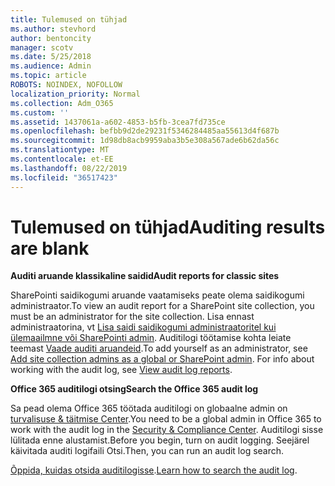 ```yaml
---
title: Tulemused on tühjad
ms.author: stevhord
author: bentoncity
manager: scotv
ms.date: 5/25/2018
ms.audience: Admin
ms.topic: article
ROBOTS: NOINDEX, NOFOLLOW
localization_priority: Normal
ms.collection: Adm_O365
ms.custom: ''
ms.assetid: 1437061a-a602-4853-b5fb-3cea7fd735ce
ms.openlocfilehash: befbb9d2de29231f5346284485aa55613d4f687b
ms.sourcegitcommit: 1d98db8acb9959aba3b5e308a567ade6b62da56c
ms.translationtype: MT
ms.contentlocale: et-EE
ms.lasthandoff: 08/22/2019
ms.locfileid: "36517423"
---
```

# <a name="auditing-results-are-blank"></a><span data-ttu-id="2a84a-102">Tulemused on tühjad</span><span class="sxs-lookup"><span data-stu-id="2a84a-102">Auditing results are blank</span></span>

 <span data-ttu-id="2a84a-103">**Auditi aruande klassikaline saidid**</span><span class="sxs-lookup"><span data-stu-id="2a84a-103">**Audit reports for classic sites**</span></span>
  
<span data-ttu-id="2a84a-104">SharePointi saidikogumi aruande vaatamiseks peate olema saidikogumi administraator.</span><span class="sxs-lookup"><span data-stu-id="2a84a-104">To view an audit report for a SharePoint site collection, you must be an administrator for the site collection.</span></span> <span data-ttu-id="2a84a-105">Lisa ennast administraatorina, vt [Lisa saidi saidikogumi administraatoritel kui ülemaailmne või SharePointi admin](https://go.microsoft.com/fwlink/?linkid=869390). Auditilogi töötamise kohta leiate teemast [Vaade auditi aruandeid](https://go.microsoft.com/fwlink/?linkid=395237).</span><span class="sxs-lookup"><span data-stu-id="2a84a-105">To add yourself as an administrator, see [Add site collection admins as a global or SharePoint admin](https://go.microsoft.com/fwlink/?linkid=869390). For info about working with the audit log, see [View audit log reports](https://go.microsoft.com/fwlink/?linkid=395237).</span></span> 
  
 <span data-ttu-id="2a84a-106">**Office 365 auditilogi otsing**</span><span class="sxs-lookup"><span data-stu-id="2a84a-106">**Search the Office 365 audit log**</span></span>
  
<span data-ttu-id="2a84a-107">Sa pead olema Office 365 töötada auditilogi on globaalne admin on [turvalisuse &amp; täitmise Center](https://protection.office.com).</span><span class="sxs-lookup"><span data-stu-id="2a84a-107">You need to be a global admin in Office 365 to work with the audit log in the [Security &amp; Compliance Center](https://protection.office.com).</span></span> <span data-ttu-id="2a84a-108">Auditilogi sisse lülitada enne alustamist.</span><span class="sxs-lookup"><span data-stu-id="2a84a-108">Before you begin, turn on audit logging.</span></span> <span data-ttu-id="2a84a-109">Seejärel käivitada auditi logifaili Otsi.</span><span class="sxs-lookup"><span data-stu-id="2a84a-109">Then, you can run an audit log search.</span></span> 
  
<span data-ttu-id="2a84a-110">[Õppida, kuidas otsida auditilogisse](https://go.microsoft.com/fwlink/?linkid=708432).</span><span class="sxs-lookup"><span data-stu-id="2a84a-110">[Learn how to search the audit log](https://go.microsoft.com/fwlink/?linkid=708432).</span></span>
  

